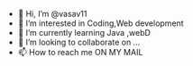 - 👋 Hi, I’m @vasav11
- 👀 I’m interested in Coding,Web development
- 🌱 I’m currently learning Java ,webD
- 💞️ I’m looking to collaborate on ...
- 📫 How to reach me ON MY MAIL

<!---
vasav11/vasav11 is a ✨ special ✨ repository because its `README.md` (this file) appears on your GitHub profile.
You can click the Preview link to take a look at your changes.
--->
